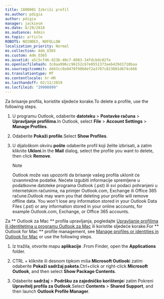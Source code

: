 ```yaml
---
title: 1800001 Izbriši profil
ms.author: pdigia
author: pdigia
manager: jackiesm
ms.date: 8/29/2018
ms.audience: Admin
ms.topic: article
ROBOTS: NOINDEX, NOFOLLOW
localization_priority: Normal
ms.collection: Adm_O365
ms.custom: Adm_O365
ms.assetid: a5c5cf46-d23b-40c7-8983-34fdcbdc02fe
ms.openlocfilehash: 3c8aa996cc96152c67e0551373aeb429d1710baa
ms.sourcegitcommit: dd43cc0a9470f98b8ef2a3787c823801d674c666
ms.translationtype: MT
ms.contentlocale: hr-HR
ms.lasthandoff: 02/12/2019
ms.locfileid: "29908899"
---
```

<span data-ttu-id="e23d7-102">Za brisanje profila, koristite sljedeće korake.</span><span class="sxs-lookup"><span data-stu-id="e23d7-102">To delete a profile, use the following steps.</span></span>
  
1. <span data-ttu-id="e23d7-103">U programu Outlook, odaberite **datoteku** \> **Postavke računa** \> **Upravljanje profilima**.</span><span class="sxs-lookup"><span data-stu-id="e23d7-103">In Outlook, select **File** \> **Account Settings** \> **Manage Profiles**.</span></span>
    
2. <span data-ttu-id="e23d7-104">Odaberite **Pokaži profile**.</span><span class="sxs-lookup"><span data-stu-id="e23d7-104">Select **Show Profiles**.</span></span>
    
3. <span data-ttu-id="e23d7-105">U dijaloškom okviru **pošte** odaberite profil koji želite izbrisati, a zatim kliknite **Ukloni**.</span><span class="sxs-lookup"><span data-stu-id="e23d7-105">In the **Mail** dialog, select the profile you want to delete, then click **Remove**.</span></span>
    
    > [!NOTE]
    > <span data-ttu-id="e23d7-p101">Outlook može vas upozoriti da brisanje vašeg profila uklonit će izvanmrežne podatke. Nećete izgubiti informacije spremljene u podatkovne datoteke programa Outlook (.pst) ili svi podaci pohranjeni u internetskim računima, na primjer Outlook.com, Exchange ili Office 365 račune.</span><span class="sxs-lookup"><span data-stu-id="e23d7-p101">Outlook may warn you that deleting your profile will remove offline data. You won't lose any information stored in your Outlook Data Files (.pst) or any information stored in your online accounts, for example Outlook.com, Exchange, or Office 365 accounts.</span></span> 
  
<span data-ttu-id="e23d7-108">Za \*\* Outlook za Mac \*\* profila upravljanja, pogledajte [Upravljanje profilima ili identitetima u programu Outlook za Mac](https://support.office.com/article/fed2a955-74df-4a24-bef6-78a426958c4c.aspx) ili koristite sljedeće korake.</span><span class="sxs-lookup"><span data-stu-id="e23d7-108">For \*\* Outlook for Mac \*\* profile management, see [Manage profiles or identities in Outlook for Mac](https://support.office.com/article/fed2a955-74df-4a24-bef6-78a426958c4c.aspx) or use the following steps.</span></span> 
  
1. <span data-ttu-id="e23d7-109">Iz tražila, otvorite mapu **aplikacije** .</span><span class="sxs-lookup"><span data-stu-id="e23d7-109">From Finder, open the **Applications** folder.</span></span> 
    
2. <span data-ttu-id="e23d7-110">CTRL + kliknite ili desnom tipkom miša **Microsoft Outlook**i zatim odaberite **Pokaži sadržaj paketa**.</span><span class="sxs-lookup"><span data-stu-id="e23d7-110">Ctrl+click or right-click **Microsoft Outlook**, and then select **Show Package Contents**.</span></span>
    
3. <span data-ttu-id="e23d7-111">Odaberite **sadržaj** \> **Podršku za zajedničko korištenje**i zatim Pokreni **Upravitelj profila za Outlook**.</span><span class="sxs-lookup"><span data-stu-id="e23d7-111">Select **Contents** \> **Shared Support**, and then launch **Outlook Profile Manager**.</span></span>
    

